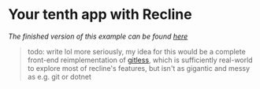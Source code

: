 # Your tenth app with Recline

*The finished version of this example can be found [here](samples/GitLess/)*

> todo: write lol
> more seriously, my idea for this would be a complete front-end
> reimplementation of [gitless](https://gitless.com/), which is
> sufficiently real-world to explore most of recline's features,
> but isn't as gigantic and messy as e.g. git or dotnet